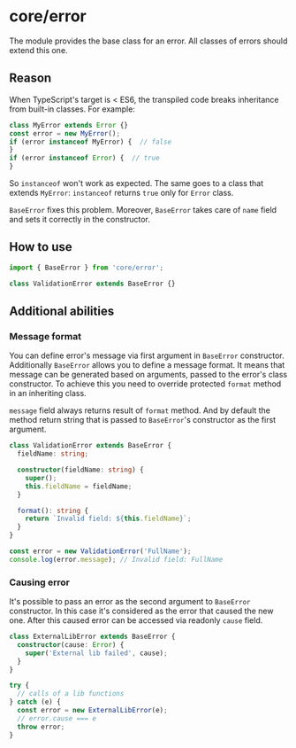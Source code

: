 # core/error

The module provides the base class for an error. All classes of errors should extend this one.

## Reason
When TypeScript's target is < ES6, the transpiled code breaks inheritance from built-in classes.
For example:

```ts
class MyError extends Error {}
const error = new MyError();
if (error instanceof MyError) {  // false
}
if (error instanceof Error) {  // true
}
```

So `instanceof` won't work as expected. The same goes to a class that extends `MyError`: `instanceof` returns `true`
only for `Error` class.

`BaseError` fixes this problem. Moreover, `BaseError` takes care of `name` field and sets it correctly
in the constructor.

## How to use

```ts
import { BaseError } from 'core/error';

class ValidationError extends BaseError {}
```

## Additional abilities

### Message format

You can define error's message via first argument in `BaseError` constructor. Additionally `BaseError` allows you
to define a message format. It means that message can be generated based on arguments, passed to the error's class
constructor. To achieve this you need to override protected `format` method in an inheriting class.

`message` field always returns result of `format` method. And by default the method return string that is passed
to `BaseError`'s constructor as the first argument.

```ts
class ValidationError extends BaseError {
  fieldName: string;

  constructor(fieldName: string) {
    super();
    this.fieldName = fieldName;
  }

  format(): string {
    return `Invalid field: ${this.fieldName}`;
  }
}

const error = new ValidationError('FullName');
console.log(error.message); // Invalid field: FullName
```

### Causing error

It's possible to pass an error as the second argument to `BaseError` constructor. In this case it's considered
as the error that caused the new one. After this caused error can be accessed via readonly `cause` field.

```ts
class ExternalLibError extends BaseError {
  constructor(cause: Error) {
    super('External lib failed', cause);
  }
}

try {
  // calls of a lib functions
} catch (e) {
  const error = new ExternalLibError(e);
  // error.cause === e
  throw error;
}
```

